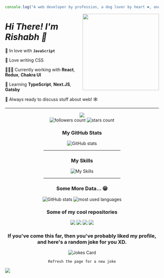 <!--<img align="left" width="250px" src="./IMG_3696.jpg"/>-->

```js
console.log("A web developer by profession, a dog lover by heart ❤️, and fitness enthusiast by interest!");
```


<img align="right" width="250px" src="https://images.weserv.nl/?url=https://raw.githubusercontent.com/shabh2412/shabh2412/shabh2412-image-and-about-me/IMG_3696.jpg?v=4&h=300&w=300&fit=cover&mask=circle&maxage=7d"/>
<h1 align="left"> <i>Hi There! I'm Rishabh 👋 </i></h1>

💛 In love with **`JavaScript`**

🎨 Love writing CSS

👨🏼‍💻 Currently working with **React**, **Redux**, **Chakra UI**

🌱 Learning **TypeScript**, **Next.JS**, **Gatsby**

💬 Always ready to discuss stuff about web! 🕸

<hr/>
<div align="center">
<img src="https://komarev.com/ghpvc/?username=shabh2412&style=for-the-badge"/>
</div>

<div align="center">
<img alt="followers count" src="https://custom-icon-badges.herokuapp.com/github/followers/shabh2412?style=for-the-badge&logo=person-add&label=Followers&logoColor=white"/>
<img alt="stars count" src="https://custom-icon-badges.herokuapp.com/badge/dynamic/json?logo=star&label=Stars&style=for-the-badge&query=%24.stars&url=https://api.github-star-counter.workers.dev/user/shabh2412"/>
</div>

<div align="center">
  <h3>My GitHub Stats</h3>
  <img src="https://github-readme-stats.vercel.app/api?username=shabh2412&show_icons=true&&coountprivate=true&theme=react&hide_title=true" alt="GitHub stats"/>
  <hr width="50%"/>
  <h3>My Skills</h3>
  <img aling="left" src="https://skillicons.dev/icons?i=react,nodejs,express,mongodb,fastapi,redux,ts,nextjs,bootstrap,js,html,css," alt="My Skills"/>
  <hr width="50%"/>
   <h3>Some More Data... 😁</h3>
  <img src="https://github-readme-streak-stats.herokuapp.com/?user=shabh2412&theme=dark" alt="GitHub stats"/>
  <img alt="most used languages" src="https://github-readme-stats.vercel.app/api/top-langs/?username=shabh2412&layout=compact&langs_count=8&theme=react" />
</div>

<!-- Most Popular Repository -->
<div align="center">
  <h3>Some of my cool repositories</h3>
  <img src="https://github-readme-stats.vercel.app/api/pin/?username=shabh2412&repo=stock_price_prediction_application&theme=react"/>
  <img src="https://github-readme-stats.vercel.app/api/pin/?username=shabh2412&repo=cagey-bIte-6066&theme=react&langs_count=5"/>
  <img src="https://github-readme-stats.vercel.app/api/pin/?username=shabh2412&repo=Spotify-clone&theme=react"/>
  <img src="https://github-readme-stats.vercel.app/api/pin/?username=shabh2412&repo=Fraazo-Clone&theme=react&langs_count=5"/>
</div>

<!-- Funny Random Joke -->

<div align="center">
  <h3>If you've come this far, then you've probably liked my profile, and here's a random joke for you XD.</h3>
  <img src="https://readme-jokes.vercel.app/api?theme=react" alt="Jokes Card" />
</div>
<p align="center">
  <code>Refresh the page for a new joke</code>
</p>

![](https://hit.yhype.me/github/profile?user_id=51595564)
